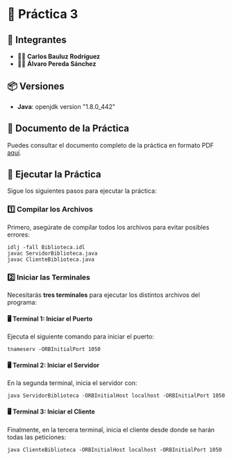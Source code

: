 # 📝 Práctica 3

## 👥 Integrantes
- 🧑‍💻 **Carlos Bauluz Rodríguez**
- 🧑‍💻 **Álvaro Pereda Sánchez**

## 📦 Versiones
- **Java**: openjdk version "1.8.0_442"

## 📄 Documento de la Práctica

Puedes consultar el documento completo de la práctica en formato PDF [aquí](https://github.com/CarlosBauluz/P3_Distribuidos/blob/main/Practica3.pdf).

## 🚀 Ejecutar la Práctica

Sigue los siguientes pasos para ejecutar la práctica:

### 1️⃣ Compilar los Archivos

Primero, asegúrate de compilar todos los archivos para evitar posibles errores:

```
idlj -fall Biblioteca.idl
javac ServidorBiblioteca.java
javac ClienteBiblioteca.java
```
### 2️⃣ Iniciar las Terminales

Necesitarás **tres terminales** para ejecutar los distintos archivos del programa:

#### 🖥️ Terminal 1: Iniciar el Puerto

Ejecuta el siguiente comando para iniciar el puerto:

```
tnameserv -ORBInitialPort 1050
```
#### 🖥️ Terminal 2: Iniciar el Servidor

En la segunda terminal, inicia el servidor con:

```
java ServidorBiblioteca -ORBInitialHost localhost -ORBInitialPort 1050
```
#### 🖥️ Terminal 3: Iniciar el Cliente

Finalmente, en la tercera terminal, inicia el cliente desde donde se harán todas las peticiones:

```
java ClienteBiblioteca -ORBInitialHost localhost -ORBInitialPort 1050
```

